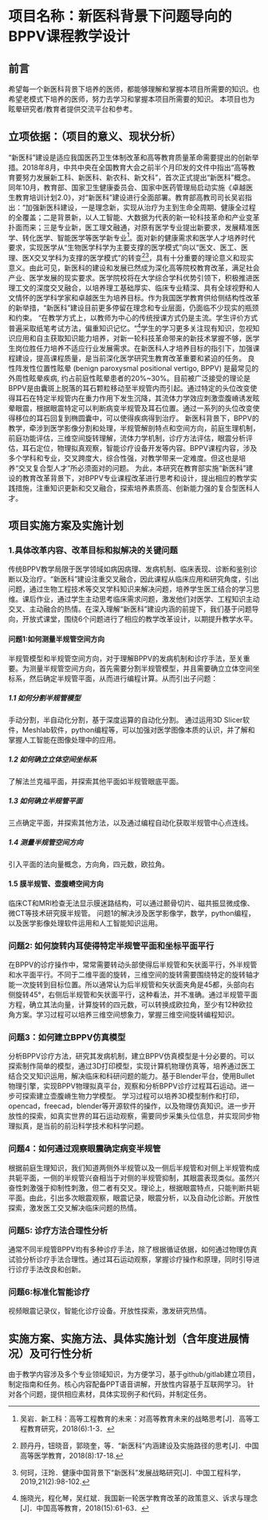 # 项目名称：新医科背景下问题导向的BPPV课程教学设计

## 前言
希望每一个新医科背景下培养的医师，都能够理解和掌握本项目所需要的知识。也希望老模式下培养的医师，努力去学习和掌握本项目所需要的知识。
本项目也为眩晕研究者/教育者提供交流平台和参考。


## 立项依据：（项目的意义、现状分析）
“新医科”建设是适应我国医药卫生体制改革和高等教育质量革命需要提出的创新举措。2018年8月，中共中央在全国教育大会之前半个月印发的文件中指出“高等教育要努力发展新工科、新医科、新农科、新文科”，首次正式提出“新医科”概念。同年10月，教育部、国家卫生健康委员会、国家中医药管理局启动实施《卓越医生教育培训计划2.0》，对“新医科”建设进行全面部署。教育部高教司司长吴岩指出：“加强新医科建设，一是理念新，实现从治疗为主到生命全周期、健康全过程的全覆盖；二是背景新，以人工智能、大数据为代表的新一轮科技革命和产业变革扑面而来；三是专业新，医工理文融通，对原有医学专业提出新要求，发展精准医学、转化医学、智能医学等医学新专业[^3]。面对新的健康需求和医学人才培养时代要求，实现医学从“生物医学科学为主要支撑的医学模式”向以“医文、医工、医理、医X交叉学科为支撑的医学模式”的转变[^4][^5]，具有十分重要的理论意义和现实意义。由此可见，新医科的建设和发展已然成为深化高等院校教育改革，满足社会产业、医学发展的现实要求。医学院校将在大学综合学科优势引领下，积极推进医理工文的深度交叉融合，以培养理工基础厚实、临床专业精深、具有全球视野和人文情怀的医学科学家和卓越医生为培养目标。作为我国医学教育供给侧结构性改革的新举措，“新医科”建设目前更多停留在理念和专业层面，仍面临不少现实的瓶颈和约束。
“在教学方式上，以教师为中心的传统授课方式仍是主流。学生评价方式普遍采取纸笔考试方法，偏重知识记忆。“[^10]学生的学习更多关注现有知识，忽视知识应用和自主获取知识能力培养，对新一轮科技革命带来的新技术掌握不够，医学生岗位胜任力培养不适应行业发展需求。在新医科人才培养目标的指引下，加强课程建设，提高课程质量，是当前深化医学研究生教育改革重要和紧迫的任务。
良性阵发性位置性眩晕 (benign paroxysmal positional vertigo, BPPV) 是最常见的外周性眩晕疾病, 约占前庭性眩晕患者的20%~30%。目前被广泛接受的理论是BPPV是由囊斑上脱落的耳石颗粒移动至半规管内而引起。通过特定的头位改变使得耳石在特定半规管内在重力作用下发生沉降，其流体力学效应刺激壶腹嵴诱发眩晕眼震，根据眼震特定可以判断病变半规管及耳石位置。通过一系列的头位改变使得移位的耳石回复到椭圆囊中，可以使得疾病得到治疗。
新医科背景下，BPPV的教学，牵涉到医学影像分割和处理，半规管解剖特点和空间方向，前庭生理机制，前庭功能评估，三维空间旋转理解，流体力学机制，诊疗方法评估，眼震分析评估，耳石定位，物理拟真观察，智能诊疗设备开发等内容。BPPV课程内容，涉及多个学科和专业，交叉跨度大，综合性强，对教学带来一定难度。但这也是培养“交叉复合型人才”所必须面对的问题。
为此，本研究在教育部实施“新医科”建设的教育改革背景下，对BPPV专业课程改革进行思考和设计，提出相应的教学实践措施，注重知识更新和交叉融合，探索培养素质高、创新能力强的复合型医科人才。

## 项目实施方案及实施计划

### 1.具体改革内容、改革目标和拟解决的关键问题
传统BPPV教学局限于医学领域如病因病理、发病机制、临床表现、诊断和鉴别诊断以及治疗。“新医科”建设注重交叉融合，因此课程从临床应用和研究角度，引出问题，通过生物工程技术等交叉学科知识来解决问题，培养学生医工结合的学习思维。课后作业，通过学生主动思考临床需求问题，激发他们对医学、工程知识主动交叉、主动融合的热情。在深入理解“新医科”建设内涵的前提下，我们基于问题导向，开放式课堂，围绕6个问题进行了相应的教学改革设计，以期提升教学水平。
#### 问题1:如何测量半规管空间方向
半规管模型和半规管空间方向，对于理解BPPV的发病机制和诊疗手法，至关重要。为测量半规管空间方向，首先需要分割半规管模型，并且需要确立立体空间坐标系，然后确定半规管平面，从而进行编程计算。从而引出子问题：
##### 1.1 如何分割半规管模型
手动分割，半自动化分割，基于深度运算的自动化分割。
通过运用3D Slicer软件，Meshlab软件，python编程等，可以加强对医学图像本质的认识，并了解和掌握人工智能在图像处理中的应用。
##### 1.2 如何确立立体空间坐标系
了解法兰克福平面，并探索其他平面如半规管眼底平面。
##### 1.3 如何确立半规管平面
三点确定平面，并探索其他方法，以及通过编程自动化获取半规管中心点连线。
##### 1.4 测量半规管空间方向
引入平面的法向量概念，方向角，四元数，欧拉角。
#### 1.5 膜半规管、壶腹嵴空间方向
临床CT和MRI检查无法显示膜迷路结构，可以通过颞骨切片、磁共振显微成像、微CT等技术研究膜半规管。
问题1的解决涉及医学影像学，数学，python编程，以及医学影像处理软件运用和人工智能知识运用。

### 问题2: 如何旋转内耳使得特定半规管平面和坐标平面平行
在BPPV的诊疗操作中，常常需要转动头部使得后半规管和矢状面平行，外半规管和水平面平行。不同于二维平面的旋转，三维空间的旋转需要围绕特定的旋转轴才能一次旋转到目标位置。所以通常认为后半规管和矢状面夹角是45都，头部向右侧旋转45°，右侧后半规管和矢状面平行，这种看法，并不准确。通过半规管平面方程，确立其法向量，计算旋转的四元数，可以转换成欧拉角，至少有12种欧拉角方案。学习过程可以培养三维空间想象力，掌握三维空间旋转编程知识。
### 问题3：如何建立BPPV仿真模型
分析BPPV诊疗方法，研究其发病机制，建立BPPV仿真模型是十分必要的。可以探索制作简单的模型，通过3D打印模型，实现计算机物理仿真等，培养通过医工结合交叉知识运用，解决临床和科研问题的能力。基于Blender平台，使用Bullet物理引擎，实现BPPV物理拟真平台，观察和分析BPPV诊疗过程耳石运动。进一步可探索建立壶腹嵴生物力学模型。
学习过程可以培养3D模型制作和打印，opencad，freecad，blender等开源软件的操作，以及物理仿真知识。进一步开放性的探索，如真实世界的耳石运动观察，需要同步采集头位信息，并实现同步物理拟真，是当前的前沿科学技术和科学问题。
### 问题4：如何通过观察眼震确定病变半规管
根据前庭生理知识，我们知道两侧外半规管以及一侧后半规管和对侧上半规管构成共轭平面，一侧的半规管兴奋相当于对侧的半规管抑制，其眼震表现类似。虽然兴奋性刺激强于抑制性刺激，但二者有交叉。理论上，根据眼震特点，只能判断共轭平面。由此，引出多次眼震观察，眼震记录，眼震分析，以及自动化诊断。开放性探索，激发医工交叉解决临床问题的热情。
### 问题5: 诊疗方法合理性分析
通常不同半规管BPPV均有多种诊疗手法，除了根据循证依据，如何通过物理仿真试验分析诊疗手法合理性。通过耳石运动观察，掌握诊疗操作和原理，同时引导进行诊疗手法改良和创新。
### 问题6:标准化智能诊疗
视频眼震记录仪，智能化诊疗设备。开放性探索，激发研究热情。

## 实施方案、实施方法、具体实施计划（含年度进展情况）及可行性分析
由于教学内容涉及多个专业领域知识，为方便学习，基于github/gitlab建立项目，制定指南和任务。核心内容配备PPT语音讲解，开放性内容基于互联网学习。
针对各个问题，提供相应素材，具体实现例子和代码，并制定任务。



[^3]: 吴岩．新工科：高等工程教育的未来：对高等教育未来的战略思考[J]．高等工程教育研究，2018(6):1-3．


[^4]: 顾丹丹，钮晓音，郭晓奎，等．“新医科”内涵建设及实施路径的思考[J]．中国高等医学教育，2018(8):17-18.

[^5]: 何珂，汪玲．健康中国背景下“新医科”发展战略研究[J]．中国工程科学，2019,21(2):98-102. 
[^10]: 施晓光，程化琴，吴红斌．我国新一轮医学教育改革的政策意义、诉求与理念[J]．中国高等教育，2018(15):61-63．
 
 
